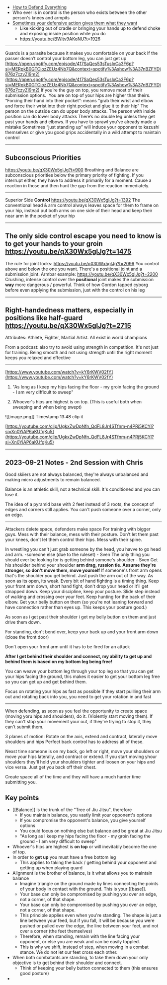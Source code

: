 - [How to Defend Everything](https://youtu.be/BWitv9AKoNU)
- Who ever is in control is the person who exists between the other person's knees and armpits
- [Sometimes your defensive action gives them what they want](https://youtu.be/BWitv9AKoNU?t=1715)
	- Like kicking out of cradle or bringing your hands up to defend choke and exposing inside position while you do 
	- https://youtu.be/BWitv9AKoNU?t=1926

---
Guards is a parasite because it makes you comfortable on your back
If the passer doesn’t control your bottom leg, you can just get up
[https://open.spotify.com/episode/417SaQes53sTusIxCa3F6p?si=MERpkB0GTCiozZEUz4Nb7Q&context=spotify%3Ashow%3A37nBZFYDj876z7czvZI9m2](https://open.spotify.com/episode/417SaQes53sTusIxCa3F6p?si=MERpkB0GTCiozZEUz4Nb7Q&context=spotify%3Ashow%3A37nBZFYDj876z7czvZI9m2)
If you’re the guy on top, you remove most of their submission options. 
You are on top of your hips are higher than theirs. 
“Forcing their hand into their pocket”: means “grab their wrist and elbow and force their wrist into their right pocket and glue it to their hip”
The person on the outside can do upper body attacks. The person with inside position can do lower body attacks
There’s no double leg unless they get past your hands and elbows. If you have to sprawl you’ve already made a mistake
Sometimes “just standing up” will induce your opponent to kazushi themselves or give you good grips accidentally in a wild attempt to maintain control

----
## Subconscious Priorities
https://youtu.be/qX30Wx5glJg?t=900 
Breathing and Balance are subconscious priorities below the primary priority of fighting.  If you interrupt either, they have to address it primarily for a moment.  Cause a reaction in those and then hunt the gap from the reaction immediately.

----
Superior Side __Control__
https://youtu.be/qX30Wx5glJg?t=1392
The conventional head & arm control always leaves space for them to frame on your hip, instead put both arms on one side of their head and keep their near arm in the pocket of your hip

----
The only side control escape you need to know is to get your hands to your groin
https://youtu.be/qX30Wx5glJg?t=1475
----
The rule for joint locks:
https://youtu.be/qX30Wx5glJg?t=2096
You control above and below the one you want.
There's a positional joint and a submission joint.
Armbar example: https://youtu.be/qX30Wx5glJg?t=2200
Crushing, intense control over the __positional__ joint makes the submission __way__ more dangerous / powerful.  Think of how Gordon tapped cyborg before even applying the submission, just with the control on his leg

----
Right-handedness matters, especially in positions like half-guard
https://youtu.be/qX30Wx5glJg?t=2715
----
Attributes: Athlete, Fighter, Martial Artist.  All exist in world champions

From a podcast: also try to avoid using strength in competition.  It's not just for training.  Being smooth and not using strength until the right moment keeps you relaxed and effective

---
[https://www.youtube.com/watch?v=kY6rKWV02fY](https://www.youtube.com/watch?v=kY6rKWV02fY)

1. "As long as I keep my hips facing the floor - my groin facing the ground - I am very difficult to sweep"

2. Whoever's hips are highest is on top. (This is useful both when sweeping and when being swept)  

![[image.png]]
Timestamp 13:48 clip it

  

[https://youtube.com/clip/UgkxZwDpNfn_QdFL8Jr4STfnm-n4PRj5KCYl?si=Xn0YiAP6aKUfgKu5](https://youtube.com/clip/UgkxZwDpNfn_QdFL8Jr4STfnm-n4PRj5KCYl?si=Xn0YiAP6aKUfgKu5)

---
## 2023-09-21 Notes - 2nd Session with Chris
Good skiiers are not always balanced, they're always unbalanced and making micro adjustments to remain balanced.

Balance is an athletic skill, not a technical skill.  It's conditioned and you can lose it.

The idea of a pyramid base with 2 feet instead of 3 roots, the concept of edges and corners still applies.  You can't push someone over a corner, only an edge.

---
Attackers delete space, defenders make space
For training with bigger guys. Mess with their balance, mess with their posture.
Don't let them past your knees, don't let them control their hips.
Mess with their spine.

In wrestling you can't just grab someone by the head, you havve to go head and arm. -someone else (due to the ruleset) - Sven
The only thing you should ever be looking for is getting behind somone's shoulder - Sven
Get his shoulder behind your shoulder
**arm drag, russion tie.  Assume they're stronger, so don't move them, move yourself**
If someone's front arm opens that's the shoulder you get behind.  Just push the arm out of the way.
As soon as its open, its weak.
Every bit of hand fighting is a timing thing.
Keep your front arm down, short hand fight, don't drop your head or it'll get stnapped down.  Keep your discipline, keep your posture.  Slide step instead of walking and crossing over your feet.
Keep hunting for the back of their elbow.  Get your belly button on them (so you're not leaning forward and have connection rather than eyes up. This keeps your posture good.)

As soon as i  get past their shoulder i get my belly button on them and just drive them down.

For standing, don't bend over, keep your back up and your front arm down (close the front door)

Don't open your front arm until it has to be fired for an attack


**After I get behind their shoulder and connect, my ability to get up and behind them is based on my bottom leg being free!**

You can weave your bottom leg through your top leg so that you can get your hips facing the ground, this makes it easier to get your bottom leg free so you can get up and get behind them.

Focus on rotating your hips as fast as possible
If they start pullling their arm out and rotating back into you, you need to get your rotation in and fast

---
When defending, as soon as you feel the opportunity to create space (moving yoru hips and shoulders), do it.  (Violently start moving them).  If they can't stop your movement your out, if they're trying to stop it, they can't submit them.

3 planes of motion: Rotate on the axis, extend and contract, laterally move shoulders and hips
Perfect back control has to address all of these.

Nexst time someone is on my back, go left or right, move your shoulders or move your hips laterally, and contract or extend.  If you start moving yhour shoulders they'll hold your shoulders tighter and loosen on your hips and vice versa.  Just get you back off their chest.

Create space all of the time and they will have a much harder time submitting you.

## Key points
- [[Balance]] is the trunk of the "Tree of Jiu Jitsu", therefore
	- If you maintain balance, you vastly limit your opponent's options
	- If you compromise the opponent's balance, you give yourself options
	- You could focus on nothing else but balance and be great at Jiu Jitsu
	- "As long as I keep my hips facing the floor - my groin facing the ground - I am very difficult to sweep"
- Whoever's hips are highest is **on top** or will inevitably become the one of top.
- In order to **get up** you must have a free bottom leg
	- This applies to taking the back / getting behind your opponent and getting up when playing guard
- Alignment is the brother of balance, is it what allows you to maintain balance
	- Imagine triangle on the ground made by lines connecting the points of your body in contact with the ground.  This is your [[base]].
	- Your base can only be compromised by pushing you over an edge, not a corner, of that shape.
	- Your base can only be compromised by pushing you over an edge, not a corner, of that shape.
	- This principle applies even when you're standing.  The shape is just a line between your feed, but if you fall, it will be because you were pushed or pulled over the edge, the line between your feet, and not over a corner (the feet themselves)
	- Therefore, when standing, remain with the line facing your opponent, or else you are weak and can be easily toppled.
	- This is why we shift, instead of step, when moving in a combat stance.  We do not let our feet cross each other.
- When both combatants are standing, to take them down your only objective is to get behind their shoulder and connect.
	- Think of keeping your belly button connected to them (this ensures good posture)
- 